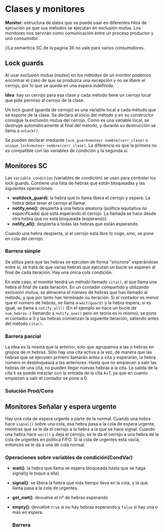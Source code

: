 # Clases y monitores

**Monitor:** estructura de datos que se puede usar en diferentes hilos de ejecución ya que sus métodos se ejecutan en exclusión mutua. Los monitores nos servirán como comunicación entre un proceso productor y uno consumidor.

//La semantica SC de la pagina 36 no vale para varios consumidores.

## Lock guards

Al usar exclusión mutua (_mutex_) en los métodos de un monitor podemos encontrar el caso de que se produzca una excepción y no se libere el cerrojo, por lo que se queda en una espera indefinida.

**Idea**: hay un cerrojo para esa clase y cada método tiene un cerrojo local que pide permiso al cerrojo de la clase.

Un lock guard (guarda de cerrojo) es una variable local a cada método que se exporte de la clase. Se declara al inicio del método y en su constructor consigue la exclusión mutua del cerrojo. Como es una variable local, se destruye automáticamente al final del método, y durante su destrucción se llama a `unlock()`.

Se pueden declarar mediante `lock_guard<mutex> nombre(cerr_clase)` o `unique_lock<mutex> nombre(cerr_clase)`. La diferencia es que la primera no es compatible con las variables de condición y la segunda sí.

## Monitores SC

Las `variable_condition` (variables de condición) se usan para controlar los lock guards. Contiene una lista de hebras que están bloqueadas y las siguientes operaciones:

- **wait(lock_guard)**: la hebra que lo llama libera el cerrojo y espera. La hebra debe tener el cerrojo al llamar.
- **notify_one()**: despierta a una hebra aleatoria (política equitativa no especificada) que está esperando el cerrojo. La llamada se hace desde otra hebra que no está bloqueada (esperando).
- **notify_all()**: despierta a todas las hebras que están esperando.

Cuando una hebra despierta, si el cerrojo está libre lo coge, sino, se pone en cola del cerrojo.

### Barrera simple

Se utiliza para que las hebras se ejecuten de forma "síncrona" esperándose entre sí, se trata de que varias hebras que ejecutan un bucle se esperen al final de cada iteración. Hay una única cola condición.

En este caso, el monitor tendrá un método llamado `cita()`, al que llama una hebra al final de cada iteración. En un contador compartido y utilizando exclusión mutua, se almacena el número de hebras que han llamado al método, y que por tanto han terminado su iteración. Si el contador es menor que el número de hebras, se llama a `wait(guard)` y la hebra espera; si es igual, se llama a `notify_all()` (En el ejemplo se hace un bucle de `num_hebras-1` llamando a `notify_one()` pero en teoría es lo mismo), se pone el contador a 0 y las hebras comienzan la siguiente iteración, saliendo antes del método `cita()`.

### Barrera parcial

La idea es la misma que la anterior, solo que agrupamos a las _n_ hebras en grupos de _m_ hebras. Sólo hay una cita activa a la vez, de manera que las hebras que se ejecuten primero llamarán antes a cita y esperarán, la hebra número _m_ desbloqueará a las anteriores. Hasta que no empiecen a salir las hebras de una cita, no pueden llegar nuevas hebras a la cita. La salida de la cita _k_ se puede mezclar con la entrada de la cita _k+1_, ya que en cuanto empiezan a salir el contador se pone a 0.

### Solución Prod/Cons

## Monitores Señalar y espera urgente

Hay una cola de espera urgente a parte de la normal. Cuando una hebra hace `signal()` sobre una cola, esa hebra pasa a la cola de espera urgente, mientras que se le da el cerrojo a la hebra a la que se hace signal. Cuando una hebra hace `wait()` y deja el cerrojo, se le da el cerrojo a una hebra de la cola de urgentes en política FIFO. Si la cola de urgentes está vacía, entonces se le da a una de cola normal.

### Operaciones sobre variables de condición(CondVar)

- **wait()**: la hebra que llama se espera bloqueada hasta que se haga signal(y le toque a ella).
- **signal()**: se libera la hebra que más tiempo lleva en la cola, y la que llama pasa a la cola de urgentes.
- **get_nwt()**: devuelve el nº de hebras esperando
- **empty()**: devuelve `true` si no hay hebras esperando y `false` si hay una o más en espera.

  ### Barrera
